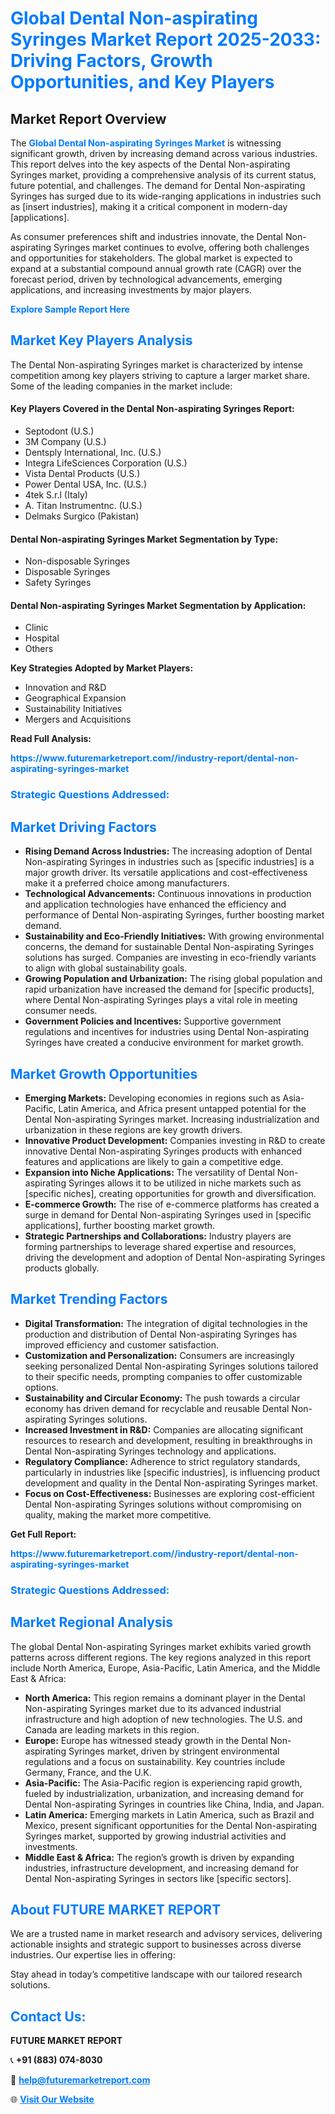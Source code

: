 <h1 style="color: #007BFF;">Global Dental Non-aspirating Syringes Market Report 2025-2033: Driving Factors, Growth Opportunities, and Key Players</h1>

<section id="overview">
<h2>Market Report Overview</h2>
<p>The <a href="https://www.futuremarketreport.com//industry-report/dental-non-aspirating-syringes-market" style="color: #007BFF; text-decoration: none;"><strong>Global Dental Non-aspirating Syringes Market</strong></a> is witnessing significant growth, driven by increasing demand across various industries. This report delves into the key aspects of the Dental Non-aspirating Syringes market, providing a comprehensive analysis of its current status, future potential, and challenges. The demand for Dental Non-aspirating Syringes has surged due to its wide-ranging applications in industries such as [insert industries], making it a critical component in modern-day [applications].</p>
<p>As consumer preferences shift and industries innovate, the Dental Non-aspirating Syringes market continues to evolve, offering both challenges and opportunities for stakeholders. The global market is expected to expand at a substantial compound annual growth rate (CAGR) over the forecast period, driven by technological advancements, emerging applications, and increasing investments by major players.</p>
</section>

<section id="overview">
<p><a href="https://www.futuremarketreport.com//request-sample/reportId=85073" style="color: #007BFF; text-decoration: none;"><strong>Explore Sample Report Here</strong></a></p>
</section>

<section id="key-players">
<h2 style="color: #007BFF;">Market Key Players Analysis</h2>
<p>The Dental Non-aspirating Syringes market is characterized by intense competition among key players striving to capture a larger market share. Some of the leading companies in the market include:</p>
<h4>Key Players Covered in the Dental Non-aspirating Syringes Report:</h4>
<ul><li>Septodont (U.S.)</li><li>3M Company (U.S.)</li><li>Dentsply International, Inc. (U.S.)</li><li>Integra LifeSciences Corporation (U.S.)</li><li>Vista Dental Products (U.S.)</li><li>Power Dental USA, Inc. (U.S.)</li><li>4tek S.r.l (Italy)</li><li>A. Titan Instrumentnc. (U.S.)</li><li>Delmaks Surgico (Pakistan)</li></ul>
<h4>Dental Non-aspirating Syringes Market Segmentation by Type:</h4>
<ul><li>Non-disposable Syringes</li><li>Disposable Syringes</li><li>Safety Syringes</li></ul>

<h4>Dental Non-aspirating Syringes Market Segmentation by Application:</h4>
<ul><li>Clinic</li><li>Hospital</li><li>Others</li></ul>
<p><strong>Key Strategies Adopted by Market Players:</strong></p>
<ul>
<li>Innovation and R&D</li>
<li>Geographical Expansion</li>
<li>Sustainability Initiatives</li>
<li>Mergers and Acquisitions</li>
</ul>
</section>

<section>
<p><strong>Read Full Analysis: </strong></p><a href="https://www.futuremarketreport.com//industry-report/dental-non-aspirating-syringes-market" style="color: #007BFF; text-decoration: none;"><strong>https://www.futuremarketreport.com//industry-report/dental-non-aspirating-syringes-market</strong></a>
<h3 style="color: #007BFF;">Strategic Questions Addressed:</h3>
</section>

<section id="driving-factors">
<h2 style="color: #007BFF;">Market Driving Factors</h2>
<ul>
<li><strong>Rising Demand Across Industries:</strong> The increasing adoption of Dental Non-aspirating Syringes in industries such as [specific industries] is a major growth driver. Its versatile applications and cost-effectiveness make it a preferred choice among manufacturers.</li>
<li><strong>Technological Advancements:</strong> Continuous innovations in production and application technologies have enhanced the efficiency and performance of Dental Non-aspirating Syringes, further boosting market demand.</li>
<li><strong>Sustainability and Eco-Friendly Initiatives:</strong> With growing environmental concerns, the demand for sustainable Dental Non-aspirating Syringes solutions has surged. Companies are investing in eco-friendly variants to align with global sustainability goals.</li>
<li><strong>Growing Population and Urbanization:</strong> The rising global population and rapid urbanization have increased the demand for [specific products], where Dental Non-aspirating Syringes plays a vital role in meeting consumer needs.</li>
<li><strong>Government Policies and Incentives:</strong> Supportive government regulations and incentives for industries using Dental Non-aspirating Syringes have created a conducive environment for market growth.</li>
</ul>
</section>

<section id="growth-opportunities">
<h2 style="color: #007BFF;">Market Growth Opportunities</h2>
<ul>
<li><strong>Emerging Markets:</strong> Developing economies in regions such as Asia-Pacific, Latin America, and Africa present untapped potential for the Dental Non-aspirating Syringes market. Increasing industrialization and urbanization in these regions are key growth drivers.</li>
<li><strong>Innovative Product Development:</strong> Companies investing in R&D to create innovative Dental Non-aspirating Syringes products with enhanced features and applications are likely to gain a competitive edge.</li>
<li><strong>Expansion into Niche Applications:</strong> The versatility of Dental Non-aspirating Syringes allows it to be utilized in niche markets such as [specific niches], creating opportunities for growth and diversification.</li>
<li><strong>E-commerce Growth:</strong> The rise of e-commerce platforms has created a surge in demand for Dental Non-aspirating Syringes used in [specific applications], further boosting market growth.</li>
<li><strong>Strategic Partnerships and Collaborations:</strong> Industry players are forming partnerships to leverage shared expertise and resources, driving the development and adoption of Dental Non-aspirating Syringes products globally.</li>
</ul>
</section>

<section id="trending-factors">
<h2 style="color: #007BFF;">Market Trending Factors</h2>
<ul>
<li><strong>Digital Transformation:</strong> The integration of digital technologies in the production and distribution of Dental Non-aspirating Syringes has improved efficiency and customer satisfaction.</li>
<li><strong>Customization and Personalization:</strong> Consumers are increasingly seeking personalized Dental Non-aspirating Syringes solutions tailored to their specific needs, prompting companies to offer customizable options.</li>
<li><strong>Sustainability and Circular Economy:</strong> The push towards a circular economy has driven demand for recyclable and reusable Dental Non-aspirating Syringes solutions.</li>
<li><strong>Increased Investment in R&D:</strong> Companies are allocating significant resources to research and development, resulting in breakthroughs in Dental Non-aspirating Syringes technology and applications.</li>
<li><strong>Regulatory Compliance:</strong> Adherence to strict regulatory standards, particularly in industries like [specific industries], is influencing product development and quality in the Dental Non-aspirating Syringes market.</li>
<li><strong>Focus on Cost-Effectiveness:</strong> Businesses are exploring cost-efficient Dental Non-aspirating Syringes solutions without compromising on quality, making the market more competitive.</li>
</ul>
</section>

<section>
<p><strong>Get Full Report: </strong></p><a href="https://www.futuremarketreport.com//industry-report/dental-non-aspirating-syringes-market" style="color: #007BFF; text-decoration: none;"><strong>https://www.futuremarketreport.com//industry-report/dental-non-aspirating-syringes-market</strong></a>
<h3 style="color: #007BFF;">Strategic Questions Addressed:</h3>
</section>


<section id="regional-analysis">
<h2 style="color: #007BFF;">Market Regional Analysis</h2>
<p>The global Dental Non-aspirating Syringes market exhibits varied growth patterns across different regions. The key regions analyzed in this report include North America, Europe, Asia-Pacific, Latin America, and the Middle East & Africa:</p>
<ul>
<li><strong>North America:</strong> This region remains a dominant player in the Dental Non-aspirating Syringes market due to its advanced industrial infrastructure and high adoption of new technologies. The U.S. and Canada are leading markets in this region.</li>
<li><strong>Europe:</strong> Europe has witnessed steady growth in the Dental Non-aspirating Syringes market, driven by stringent environmental regulations and a focus on sustainability. Key countries include Germany, France, and the U.K.</li>
<li><strong>Asia-Pacific:</strong> The Asia-Pacific region is experiencing rapid growth, fueled by industrialization, urbanization, and increasing demand for Dental Non-aspirating Syringes in countries like China, India, and Japan.</li>
<li><strong>Latin America:</strong> Emerging markets in Latin America, such as Brazil and Mexico, present significant opportunities for the Dental Non-aspirating Syringes market, supported by growing industrial activities and investments.</li>
<li><strong>Middle East & Africa:</strong> The region’s growth is driven by expanding industries, infrastructure development, and increasing demand for Dental Non-aspirating Syringes in sectors like [specific sectors].</li>
</ul>
</section>

<footer>
<h2 style="color: #007BFF;">About FUTURE MARKET REPORT</h2>
<p>We are a trusted name in market research and advisory services, delivering actionable insights and strategic support to businesses across diverse industries. Our expertise lies in offering:</p>

<p>Stay ahead in today’s competitive landscape with our tailored research solutions.</p>

<h2 style="color: #007BFF;">Contact Us:</h2>
<p><strong>FUTURE MARKET REPORT</strong></p>
<p>📞 <strong>+91 (883) 074-8030</strong></p>
<p>📧 <strong><a href="mailto:help@futuremarketreport.com" style="color: #007BFF;">help@futuremarketreport.com</a></strong></p>
<p>🌐 <strong><a href="https://www.futuremarketreport.com/" style="color: #007BFF;">Visit Our Website</a></strong></p>
</footer>